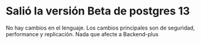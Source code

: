 # Salió la versión Beta de postgres 13

No hay cambios en el lenguaje. Los cambios principales son de seguridad, performance y replicación. 
Nada que afecte a Backend-plus

